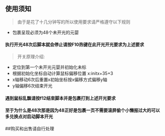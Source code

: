 ## 使用须知

> 由于是花了十几分钟写的所以使用要求请严格遵守以下规则

- 包裹呈现必须为48个未开光的元婴

#### 执行开光48次后脚本就会停止请按F10热键在此开光开光要求为上述要求
> 开关原理介绍:

- 定位到第一个未开光元婴并初始化未标
- 根据初始化坐标自动计算鼠标偏移位置 x:initx+35+3
- x轴移动6次后重置x初始坐标按x偏移方式偏移y轴
- y轴偏移6次结束开光

####  遇到鼠标乱飘请按f12结束脚本并是包裹打到上述开光要求

####  至于为什么是48次那是因为48正好是包裹一页不需要滚屏偷个小懒报过大的可以多兑换点对启动脚本开光

##购买和出售请自行处理